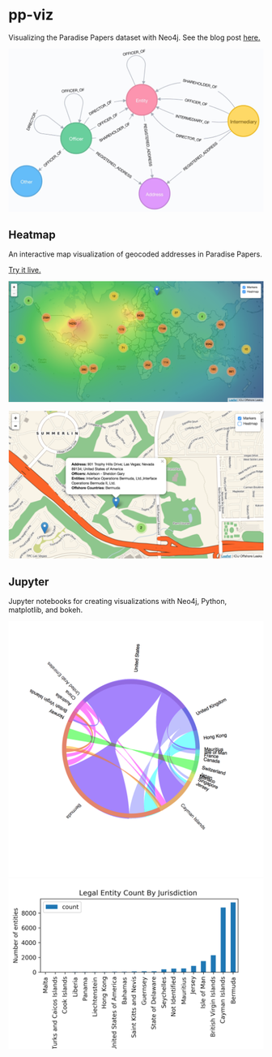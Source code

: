 # pp-viz

Visualizing the Paradise Papers dataset with Neo4j. See the blog post [here.](https://neo4j.com/blog/depth-graph-analysis-paradise-papers/)

![](img/datamodel.jpg)

## Heatmap

An interactive map visualization of geocoded addresses in Paradise Papers.

[Try it live.](http://www.lyonwj.com/pp-viz/heatmap)

![](heatmap/img/heatmap.png)

![](heatmap/img/map_marker.png)

## Jupyter

Jupyter notebooks for creating visualizations with Neo4j, Python, matplotlib, and bokeh.

![](jupyter/img/chord.png)
![](jupyter/img/entity_count.png)




